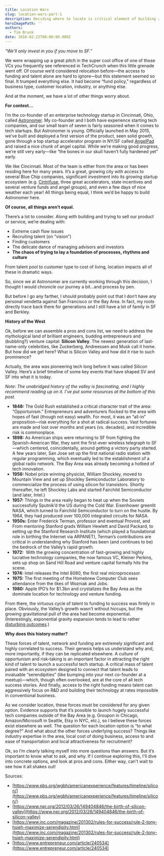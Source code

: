 ```yaml
---
title: Location Wars
slug: location-wars-part-1
description: Deciding where to locate is critical element of building a company and Silicon Valley has a great reputation for this rooted far back its history.
heroImagePath: ''
authors:
  - Tim Brunk
date: 2016-02-22T00:00:00.000Z
---
```


_“We’ll only invest in you if you move to SF.”_

We were wrapping up a great pitch in the super cool office of one of those VCs you frequently see referenced in TechCrunch when this little grenade went off. Of course we’d considered relocation before—the access to funding and talent alone are hard to ignore—but this statement seemed so final. It trumped everything else. It had become “fund policy,” regardless of business type, customer location, industry, or anything else.&nbsp;

And at the moment, we have a lot of other things worry about.&nbsp;

**For context...**

I’m the co-founder of an enterprise technology startup in Cincinnati, Ohio, called [Astronomer](https://astronomer.io). My co-founder and I both have experience starting tech companies, and our small team of seven is fairly seasoned when it comes to tech startups. But Astronomer is young. Officially launched in May 2015, we’ve built and deployed a first version of the product, seen solid growth, gone through a top startup accelerator program in NY/SF called [AngelPad](https://www.angelpad.org) and raised a nice chunk of angel capital. While we’re making good progress, we’re still very early—like “the bones in our skull haven’t fully hardened yet” early.

We like Cincinnati. Most of the team is either from the area or has been residing here for many years. It’s a great, growing city with access to several Blue Chip companies, significant investment into its growing startup ecosystem (e.g. [Cintrifuse](https://www.cintrifuse.com/), three great accelerators, state incentives and several venture funds and angel groups), and even a few days of nice weather each year! All things being equal, I think we’d be happy to build Astronomer here.

**Of course, all things aren’t equal.**

There’s a lot to consider. Along with building and trying to sell our product or service, we’re dealing with:

- Extreme cash flow issues
- Recruiting talent (on “vision”)
- Finding customers
- The delicate dance of managing advisors and investors
- **The chaos of trying to lay a foundation of processes, rhythms and culture**

From talent pool to customer type to cost of living, location impacts all of these in dramatic ways.

So, since we at Astronomer are currently working through this decision, I thought I would chronicle our journey a bit…and process by pen.

But before I go any farther, I should probably point out that I don’t have any personal vendetta against San Francisco or the Bay Area. In fact, my roots directly trace back there for generations and I still have a lot of family in SF and Berkley.

**History of the West&nbsp;**

Ok, before we can assemble a pros and cons list, we need to address the mythological land of brilliant engineers, budding entrepreneurs and (bubbling?) venture capital: **Silicon Valley**. The newest generation of last-name-only celebrities, like Zuckerberg, Andreessen and Musk call it home. But how did we get here? What is Silicon Valley and how did it rise to such prominence?

Actually, the area was pioneering tech long before it was called Silicon Valley. Here’s a brief timeline of some key events that have shaped SV and SF into what it is today.

_Note: The unabridged history of the valley is fascinating, and I highly recommend reading up on it. I’ve put some resources at the bottom of this post._

- **1848:** The Gold Rush established a critical character trait of the area: “Opportunism.” Entrepreneurs and adventurers flocked to the area with hopes of fast (though not easy) wealth. For most, it was an “all-in” proposition—risk everything for a shot at radical success. Vast fortunes are made and lost over months and years (vs. decades), and incredible risk is commonplace.
- **1898:** As American ships were returning to SF from fighting the Spanish-American War, they sent the first-ever wireless telegraph to SF—which centered, coincidentally, around getting a victory party started. A few years later, San Jose set up the first national radio station with regular programming, which eventually led to the establishment of a global radio network. The Bay Area was already becoming a hotbed of tech innovation.
- **1956:** Nobel prize winning physicist, William Shockley, moved to Mountain View and set up Shockley Semiconductor Laboratory to commercialize the process of using silicon for transistors. Shortly thereafter, he left Shockley Labs and started Fairchild Semiconductor (and later, Intel.)
- **1957:** Things in the area really began to heat up when the Soviets successfully Sputnik’d the US during the Cold War. Eisenhower greenlit NASA, which turned to Fairchild Semiconductor to turn on the hustle. By 1964, they had produced over 100,000 integrated circuits for NASA.
- **1950s:** Enter Frederick Terman, professor and eventual Provost, and From mentoring Stanford grads William Hewlett and David Packard, to setting up the Stanford Research Institute (which played a foundational role in birthing the Internet via ARPANET), Terman’s contributions are critical in understanding why Stanford has been (and continues to be) the bedrock of the Valley’s rapid growth.
- **1972:** &nbsp;With the growing concentration of fast-growing and highly lucrative technology companies, the now famous VC, Kleiner Perkins, sets up shop on Sand Hill Road and venture capital formally hits the scene.
- **1974:** Intel releases the Intel 8080, the first real microprocessor.
- **1975:** The first meeting of the Homebrew Computer Club sees attendance from the likes of Wozniak and Jobs.
- **1980:** Apple IPO’s for $1.3bn and crystalizes the Bay Area as the dominate location for technology and venture funding.

From there, the virtuous cycle of talent to funding to success was firmly in place. Obviously, the Valley’s growth wasn’t without hiccups, but the growing gravitational pull of the area had become exponential. (Interestingly, exponential gravity expansion tends to lead to rather [disturbing outcomes](https://www.cnn.com/videos/us/2015/09/26/supermassive-blackhole-discovered-orig-bb.cnn/video/playlists/out-in-space/).)

**Why does this history matter?**

These forces of talent, network and funding are extremely significant and highly correlated to success. Their genesis helps us understand why and, more importantly, if they can be replicated elsewhere. A culture of opportunism and risk-taking is an important factor in attracting the right kind of talent to launch a successful tech startup. A critical mass of talent paired with an ecosystem designed to connect that talent leads to invaluable “serendipities” (like bumping into your next co-founder at a meetup)—which, though often overlooked, are at the core of all tech success stories. And finally, access to the right funding means talent can aggressively focus on R&D and building their technology at rates impossible in conventional business.

As we consider location, these forces must be considered for any given option. Evidence supports that it’s possible to launch hugely successful tech companies outside of the Bay Area (e.g. Groupon in Chicago, Amazon/Microsoft in Seattle, Etsy in NYC, etc.), so I believe these forces exist elsewhere as well. The question for each location option is “to what degree?” And what about the other forces underlying success? Things like industry expertise in the area, local cost of doing business, access to and ease of transportation and local attractiveness for recruitment?

Ok, so I’m clearly talking myself into more questions than answers. But it’s important to know what to ask, and why. If I continue exploring this, I'll&nbsp;dive into concrete options, and look at pros and cons. Either way, can't wait to see how it all shakes out!&nbsp; 

Sources:

- [https://www.pbs.org/wgbh/americanexperience/features/timeline/silicon/](https://www.pbs.org/wgbh/americanexperience/features/timeline/silicon/)
- [https://www.npr.org/2012/03/26/149404846/the-birth-of-silicon-valley](https://www.npr.org/2012/03/26/149404846/the-birth-of-silicon-valley)
- [https://www.inc.com/magazine/201302/rules-for-success/rule-2-tony-hsieh-maximize-serendipity.html](https://www.inc.com/magazine/201302/rules-for-success/rule-2-tony-hsieh-maximize-serendipity.html)
- [https://www.entrepreneur.com/article/240534](https://www.entrepreneur.com/article/240534)

&nbsp;

